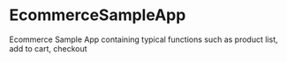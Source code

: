 # EcommerceSampleApp
Ecommerce Sample App containing typical functions such as product list, add to cart, checkout
